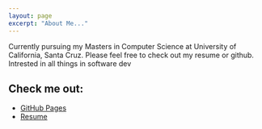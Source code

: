 ```yaml
---
layout: page
excerpt: "About Me..."
---
```


Currently pursuing my Masters in Computer Science at University of California, Santa Cruz. Please feel free to check out my resume or github. Intrested in all things in software dev

## Check me out:

- [GitHub Pages](http://keelywhelan.github.io)
- [Resume](https://github.com/keelywhelan/temp/blob/main/Keely_Whelan_resume_oct_21_cse.pdf)
